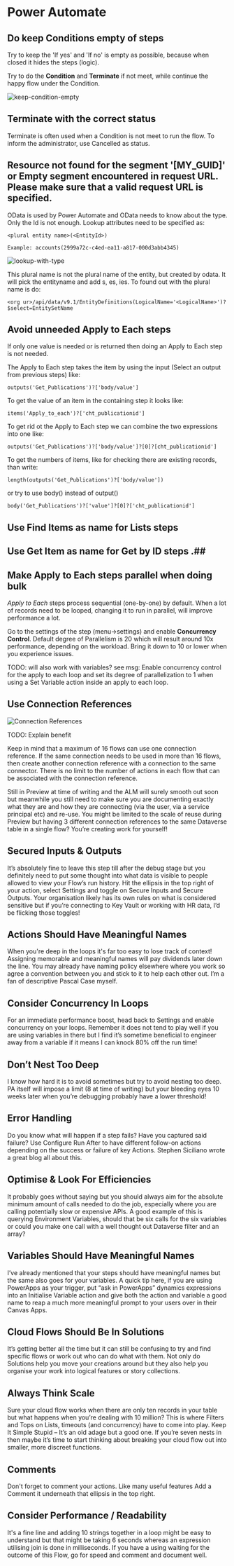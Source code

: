 # Power Automate

## Do keep Conditions empty of steps

Try to keep the 'If yes' and 'If no' is empty as possible, because when closed it hides the steps (logic).

Try to do the **Condition** and **Terminate** if not meet, while continue the happy flow under the Condition.

![keep-condition-empty](/assets/poweratomate-keep-condition-empty.png)

## Terminate with the correct status

Terminate is often used when a Condition is not meet to run the flow. To inform the administrator, use Cancelled as status.

## Resource not found for the segment '[MY_GUID]' or Empty segment encountered in request URL. Please make sure that a valid request URL is specified. ##

OData is used by Power Automate and OData needs to know about the type. Only the Id is not enough. Lookup attributes need to be specified as:
````
<plural entity name>(<EntityId>)

Example: accounts(2999a72c-c4ed-ea11-a817-000d3abb4345)
````

![lookup-with-type](/assets/powerautomate-lookup-with-type.png)

This plural name is not the plural name of the entity, but created by odata. It will pick the entityname and add s, es, ies. To found out with the plural name is do:
````
<org ur>/api/data/v9.1/EntityDefinitions(LogicalName='<LogicalName>')?$select=EntitySetName
````

## Avoid unneeded Apply to Each steps ##

If only one value is needed or is returned then doing an Apply to Each step is not needed.

The Apply to Each step takes the item by using the input (Select an output from previous steps) like:
````
outputs('Get_Publications')?['body/value']
````
To get the value of an item in the containing step it looks like:
````
items('Apply_to_each')?['cht_publicationid']
````
To get rid ot the Apply to Each step we can combine the two expressions into one like:
````
outputs('Get_Publications')?['body/value']?[0]?[cht_publicationid']
````
To get the numbers of items, like for checking there are existing records, than write:
````
length(outputs('Get_Publications')?['body/value'])
````

or try to use body() instead of output()
````
body('Get_Publications')?['value']?[0]?['cht_publicationid']
````

## Use Find Items as name for Lists steps ##

## Use Get Item as name for Get by ID steps .##

## Make Apply to Each steps parallel when doing bulk ##

*Apply to Each* steps process sequential (one-by-one) by default. When a lot of records need to be looped, changing it to run in parallel, will improve performance a lot.

Go to the settings of the step (menu->settings) and enable **Concurrency Control**. Default degree of Parallelism is 20 which will result around 10x performance, depending on the workload. Bring it down to 10 or lower when you experience issues.

TODO: will also work with variables? see msg:
Enable concurrency control for the apply to each loop and set its degree of parallelization to 1 when using a Set Variable action inside an apply to each loop.

## Use Connection References ##

![Connection References](/assets/powerautomate-connection-references.png)

TODO: Explain benefit

Keep in mind that a maximum of 16 flows can use one connection reference. If the same connection needs to be used in more than 16 flows, then create another connection reference with a connection to the same connector. There is no limit to the number of actions in each flow that can be associated with the connection reference.


Still in Preview at time of writing and the ALM will surely smooth out soon but meanwhile you still need to make sure you are documenting exactly what they are and how they are connecting (via the user, via a service principal etc) and re-use.  You might be limited to the scale of reuse during Preview but having 3 different connection references to the same Dataverse table in a single flow? You’re creating work for yourself!

## Secured Inputs & Outputs ##
It’s absolutely fine to leave this step till after the debug stage but you definitely need to put some thought into what data is visible to people allowed to view your Flow’s run history. Hit the ellipsis in the top right of your action, select Settings and toggle on Secure Inputs and Secure Outputs. Your organisation likely has its own rules on what is considered sensitive but if you’re connecting to Key Vault or working with HR data, I’d be flicking those toggles!

## Actions Should Have Meaningful Names ##
When you're deep in the loops it's far too easy to lose track of context! Assigning memorable and meaningful names will pay dividends later down the line. You may already have naming policy elsewhere where you work so agree a convention between you and stick to it to help each other out. I’m a fan of descriptive Pascal Case myself.

## Consider Concurrency In Loops ##
For an immediate performance boost, head back to Settings and enable concurrency on your loops. Remember it does not tend to play well if you are using variables in there but I find it’s sometime beneficial to engineer away from a variable if it means I can knock 80% off the run time!

## Don’t Nest Too Deep ##
I know how hard it is to avoid sometimes but try to avoid nesting too deep. PA itself will impose a limit (8 at time of writing) but your bleeding eyes 10 weeks later when you’re debugging probably have a lower threshold!

## Error Handling ##
Do you know what will happen if a step fails? Have you captured said failure? Use Configure Run After to have different follow-on actions depending on the success or failure of key Actions. Stephen Siciliano wrote a great blog all about this.

## Optimise & Look For Efficiencies ##
It probably goes without saying but you should always aim for the absolute minimum amount of calls needed to do the job, especially where you are calling potentially slow or expensive APIs. A good example of this is querying Environment Variables, should that be six calls for the six variables or could you make one call with a well thought out Dataverse filter and an array?

## Variables Should Have Meaningful Names ##
I’ve already mentioned that your steps should have meaningful names but the same also goes for your variables. A quick tip here, if you are using PowerApps as your trigger, put “ask in PowerApps” dynamics expressions into an Initialise Variable action and give both the action and variable a good name to reap a much more meaningful prompt to your users over in their Canvas Apps.

## Cloud Flows Should Be In Solutions ##
It’s getting better all the time but it can still be confusing to try and find specific flows or work out who can do what with them. Not only do Solutions help you move your creations around but they also help you organise your work into logical features or story collections.

## Always Think Scale ##
Sure your cloud flow works when there are only ten records in your table but what happens when you’re dealing with 10 million? This is where Filters and Tops on Lists, timeouts (and concurrency) have to come into play.
Keep It Simple Stupid – It’s an old adage but a good one. If you’re seven nests in then maybe it’s time to start thinking about breaking your cloud flow out into smaller, more discreet functions.

## Comments ##
Don't forget to comment your actions. Like many useful features Add a Comment it underneath that ellipsis in the top right.

## Consider Performance / Readability ##
It's a fine line and adding 10 strings together in a loop might be easy to understand but that might be taking 6 seconds whereas an expression utilising join is done in milliseconds. If you have a using waiting for the outcome of this Flow, go for speed and comment and document well.
